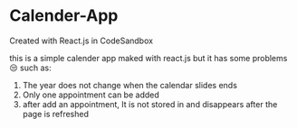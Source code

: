 # Calender-App
Created with React.js in CodeSandbox

this is a simple calender app maked with react.js but it has some problems 😒 such as:

1. The year does not change when the calendar slides ends 
2. Only one appointment can be added 
3. after add an appointment, It is not stored in and disappears after the page is refreshed
